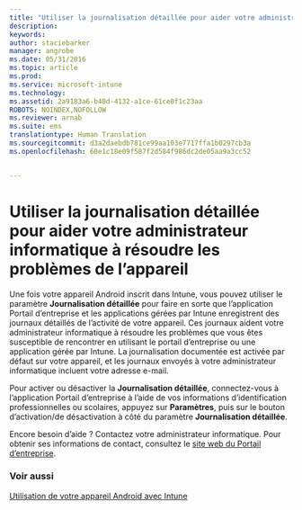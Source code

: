 ```yaml
---
title: "Utiliser la journalisation détaillée pour aider votre administrateur informatique à résoudre les problèmes de l’appareil | Microsoft Intune"
description: 
keywords: 
author: staciebarker
manager: angrobe
ms.date: 05/31/2016
ms.topic: article
ms.prod: 
ms.service: microsoft-intune
ms.technology: 
ms.assetid: 2a9183a6-b40d-4132-a1ce-61ce0f1c23aa
ROBOTS: NOINDEX,NOFOLLOW
ms.reviewer: arnab
ms.suite: ems
translationtype: Human Translation
ms.sourcegitcommit: d3a2daebdb781ce99aa103e7717ffa1b0297cb3a
ms.openlocfilehash: 60e1c18e09f587f2d584f986dc2de05aa9a3cc52


---
```



# Utiliser la journalisation détaillée pour aider votre administrateur informatique à résoudre les problèmes de l’appareil

Une fois votre appareil Android inscrit dans Intune, vous pouvez utiliser le paramètre **Journalisation détaillée** pour faire en sorte que l’application Portail d’entreprise et les applications gérées par Intune enregistrent des journaux détaillés de l’activité de votre appareil. Ces journaux aident votre administrateur informatique à résoudre les problèmes que vous êtes susceptible de rencontrer en utilisant le portail d’entreprise ou une application gérée par Intune. La journalisation documentée est activée par défaut sur votre appareil, et les journaux envoyés à votre administrateur informatique incluent votre adresse e-mail.

Pour activer ou désactiver la **Journalisation détaillée**, connectez-vous à l’application Portail d’entreprise à l’aide de vos informations d’identification professionnelles ou scolaires, appuyez sur **Paramètres**, puis sur le bouton d’activation/de désactivation à côté du paramètre **Journalisation détaillée**.

Encore besoin d’aide ? Contactez votre administrateur informatique. Pour obtenir ses informations de contact, consultez le [site web du Portail d’entreprise](http://portal.manage.microsoft.com).

### Voir aussi
[Utilisation de votre appareil Android avec Intune](using-your-android-device-with-intune.md)



<!--HONumber=Aug16_HO4-->


